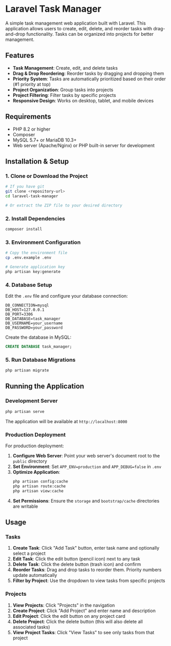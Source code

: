 # Laravel Task Manager

A simple task management web application built with Laravel. This application allows users to create, edit, delete, and reorder tasks with drag-and-drop functionality. Tasks can be organized into projects for better management.

## Features

- **Task Management**: Create, edit, and delete tasks
- **Drag & Drop Reordering**: Reorder tasks by dragging and dropping them
- **Priority System**: Tasks are automatically prioritized based on their order (#1 priority at top)
- **Project Organization**: Group tasks into projects
- **Project Filtering**: Filter tasks by specific projects
- **Responsive Design**: Works on desktop, tablet, and mobile devices

## Requirements

- PHP 8.2 or higher
- Composer
- MySQL 5.7+ or MariaDB 10.3+
- Web server (Apache/Nginx) or PHP built-in server for development

## Installation & Setup

### 1. Clone or Download the Project
```bash
# If you have git
git clone <repository-url>
cd laravel-task-manager

# Or extract the ZIP file to your desired directory
```

### 2. Install Dependencies
```bash
composer install
```

### 3. Environment Configuration
```bash
# Copy the environment file
cp .env.example .env

# Generate application key
php artisan key:generate
```

### 4. Database Setup

Edit the `.env` file and configure your database connection:

```env
DB_CONNECTION=mysql
DB_HOST=127.0.0.1
DB_PORT=3306
DB_DATABASE=task_manager
DB_USERNAME=your_username
DB_PASSWORD=your_password
```

Create the database in MySQL:
```sql
CREATE DATABASE task_manager;
```

### 5. Run Database Migrations
```bash
php artisan migrate
```

## Running the Application

### Development Server
```bash
php artisan serve
```
The application will be available at `http://localhost:8000`

### Production Deployment

For production deployment:

1. **Configure Web Server**: Point your web server's document root to the `public` directory
2. **Set Environment**: Set `APP_ENV=production` and `APP_DEBUG=false` in `.env`
3. **Optimize Application**:
   ```bash
   php artisan config:cache
   php artisan route:cache
   php artisan view:cache
   ```
4. **Set Permissions**: Ensure the `storage` and `bootstrap/cache` directories are writable

## Usage

### Tasks
1. **Create Task**: Click "Add Task" button, enter task name and optionally select a project
2. **Edit Task**: Click the edit button (pencil icon) next to any task
3. **Delete Task**: Click the delete button (trash icon) and confirm
4. **Reorder Tasks**: Drag and drop tasks to reorder them. Priority numbers update automatically
5. **Filter by Project**: Use the dropdown to view tasks from specific projects

### Projects
1. **View Projects**: Click "Projects" in the navigation
2. **Create Project**: Click "Add Project" and enter name and description
3. **Edit Project**: Click the edit button on any project card
4. **Delete Project**: Click the delete button (this will also delete all associated tasks)
5. **View Project Tasks**: Click "View Tasks" to see only tasks from that project


